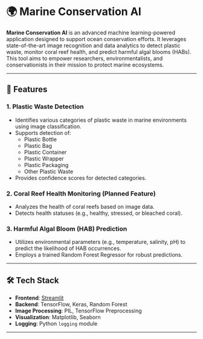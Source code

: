 # 🌍 Marine Conservation AI

**Marine Conservation AI** is an advanced machine learning-powered application designed to support ocean conservation efforts. It leverages state-of-the-art image recognition and data analytics to detect plastic waste, monitor coral reef health, and predict harmful algal blooms (HABs). This tool aims to empower researchers, environmentalists, and conservationists in their mission to protect marine ecosystems.

---

## 🚀 Features

### 1. Plastic Waste Detection
- Identifies various categories of plastic waste in marine environments using image classification.
- Supports detection of:
  - Plastic Bottle
  - Plastic Bag
  - Plastic Container
  - Plastic Wrapper
  - Plastic Packaging
  - Other Plastic Waste
- Provides confidence scores for detected categories.

### 2. Coral Reef Health Monitoring (Planned Feature)
- Analyzes the health of coral reefs based on image data.
- Detects health statuses (e.g., healthy, stressed, or bleached coral).

### 3. Harmful Algal Bloom (HAB) Prediction
- Utilizes environmental parameters (e.g., temperature, salinity, pH) to predict the likelihood of HAB occurrences.
- Employs a trained Random Forest Regressor for robust predictions.

---

## 🛠️ Tech Stack

- **Frontend**: [Streamlit](https://streamlit.io/)
- **Backend**: TensorFlow, Keras, Random Forest
- **Image Processing**: PIL, TensorFlow Preprocessing
- **Visualization**: Matplotlib, Seaborn
- **Logging**: Python `logging` module

---


